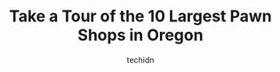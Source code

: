 ---
layout: ampstory
image: https://i0.wp.com/paketmu.com/wp-content/uploads/2023/06/medford-pawn-jewelry-0-in-oregon-1686369220.jpeg?resize=640,853
author: techidn
featured: false
description: Explore the diverse Pawn Shop scene in Oregon, home to an incredible selection of 10 establishments catering to every taste. Whether youre in search of iconic favorites or undiscovered trea
title: Take a Tour of the 10 Largest Pawn Shops in Oregon
cover:
   title: Take a Tour of the 10 Largest Pawn Shops in Oregon
   subtitle: RICKPATE
   background: https://paketmu.com/wp-content/uploads/2023/06/medford-pawn-jewelry-0-in-oregon-1686369220.jpeg

pages: 
 - layout: thirds
   top: <h1>#1 Capital Pawn</h1>
   bottom: "<p>Offering great and timely service, this pawn shop proves why it is rated as best in the Willamette Valley. The staff have pertinent and extensive knowledge on jewlery, fi</p>"
   background: https://paketmu.com/wp-content/uploads/2023/06/medford-pawn-jewelry-1-in-oregon-1686369221.jpeg
   backgroundblur: true
 - layout: thirds
   top: <h1>#2 State Street Jewelry & Pawn</h1>
   bottom: "<p>They have a great customer service and  are helpfull in any questions we had</p>"
   background: https://paketmu.com/wp-content/uploads/2023/06/medford-pawn-jewelry-2-in-oregon-1686369222.jpeg
   cta:
      link: https://paketmu.com/take-a-tour-of-the-10-largest-pawn-shops-in-oregon/
      text: Take a Tour of the 10 Largest Pawn Shops in Oregon
 - layout: thirds
   top: <h1>#3 A-1 Hawk</h1>
   bottom: "<p>I went gear shopping for music equipment and got an absolute gem of a deal on a 4x12 cabinet loaded with celestions for 200$, unbelievable. They also had a head for it th</p>"
   background: https://paketmu.com/wp-content/uploads/2023/06/medford-pawn-jewelry-3-in-oregon-1686369223.jpeg
   cta:
      link: https://paketmu.com/take-a-tour-of-the-10-largest-pawn-shops-in-oregon/
      text: Take a Tour of the 10 Largest Pawn Shops in Oregon
 - layout: thirds
   top: <h1>#4 All That Glitters</h1>
   bottom: "<p>12200 SE Division St, Portland, OR 97236, United States</p>"
   background: https://images.unsplash.com/photo-1609083590460-7b8cc0ca65f8?ixlib=rb-4.0.3&ixid=MnwxMjA3fDB8MHxwaG90by1wYWdlfHx8fGVufDB8fHx8&auto=format&fit=crop&w=640&h=853&q=80
   cta:
      link: https://paketmu.com/take-a-tour-of-the-10-largest-pawn-shops-in-oregon/
      text: Take a Tour of the 10 Largest Pawn Shops in Oregon
 - layout: thirds
   top: <h1>#5 Capital Pawn Downtown Portland</h1>
   bottom: "<p>526 SW 3rd Ave, Portland, OR 97204, United States</p>"
   background: https://images.unsplash.com/photo-1496096265110-f83ad7f96608?ixlib=rb-4.0.3&ixid=MnwxMjA3fDB8MHxwaG90by1wYWdlfHx8fGVufDB8fHx8&auto=format&fit=crop&w=640&h=853&q=80
   cta:
      link: https://paketmu.com/take-a-tour-of-the-10-largest-pawn-shops-in-oregon/
      text: Take a Tour of the 10 Largest Pawn Shops in Oregon
 - layout: thirds
   top: <h1>#6 Pawn Central</h1>
   bottom: "<p>12227 SE Stark St, Portland, OR 97233, United States</p>"
   background: https://images.unsplash.com/photo-1515405295579-ba7b45403062?ixlib=rb-4.0.3&ixid=MnwxMjA3fDB8MHxwaG90by1wYWdlfHx8fGVufDB8fHx8&auto=format&fit=crop&w=640&h=853&q=80
   cta:
      link: https://paketmu.com/take-a-tour-of-the-10-largest-pawn-shops-in-oregon/
      text: Take a Tour of the 10 Largest Pawn Shops in Oregon
 - layout: thirds
   top: <h1>#7 All That Glitters</h1>
   bottom: "<p>15114 SE McLoughlin Blvd, Milwaukie, OR 97267, United States</p>"
   background: https://images.unsplash.com/photo-1518640467707-6811f4a6ab73?ixlib=rb-4.0.3&ixid=MnwxMjA3fDB8MHxwaG90by1wYWdlfHx8fGVufDB8fHx8&auto=format&fit=crop&w=640&h=853&q=80
   cta:
      link: https://paketmu.com/take-a-tour-of-the-10-largest-pawn-shops-in-oregon/
      text: Take a Tour of the 10 Largest Pawn Shops in Oregon
 - layout: thirds
   middle: Continue reading...
   background: https://images.unsplash.com/photo-1608501821300-4f99e58bba77?ixlib=rb-4.0.3&ixid=MnwxMjA3fDB8MHxwaG90by1wYWdlfHx8fGVufDB8fHx8&auto=format&fit=crop&w=640&h=853&q=80
   cta:
      link: https://paketmu.com/take-a-tour-of-the-10-largest-pawn-shops-in-oregon/
      text: Take a Tour of the 10 Largest Pawn Shops in Oregon
      
---